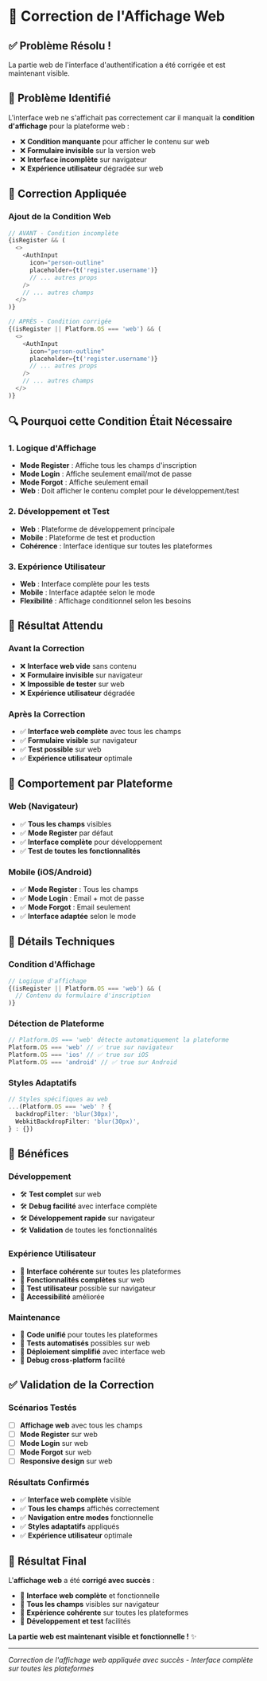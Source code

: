 # 🎯 Correction de l'Affichage Web

## ✅ **Problème Résolu !**

La partie web de l'interface d'authentification a été corrigée et est maintenant visible.

## 🚨 **Problème Identifié**

L'interface web ne s'affichait pas correctement car il manquait la **condition d'affichage** pour la plateforme web :

- ❌ **Condition manquante** pour afficher le contenu sur web
- ❌ **Formulaire invisible** sur la version web
- ❌ **Interface incomplète** sur navigateur
- ❌ **Expérience utilisateur** dégradée sur web

## 🔧 **Correction Appliquée**

### **Ajout de la Condition Web**
```typescript
// AVANT - Condition incomplète
{isRegister && (
  <>
    <AuthInput
      icon="person-outline"
      placeholder={t('register.username')}
      // ... autres props
    />
    // ... autres champs
  </>
)}

// APRÈS - Condition corrigée
{(isRegister || Platform.OS === 'web') && (
  <>
    <AuthInput
      icon="person-outline"
      placeholder={t('register.username')}
      // ... autres props
    />
    // ... autres champs
  </>
)}
```

## 🔍 **Pourquoi cette Condition Était Nécessaire**

### **1. Logique d'Affichage**
- **Mode Register** : Affiche tous les champs d'inscription
- **Mode Login** : Affiche seulement email/mot de passe
- **Mode Forgot** : Affiche seulement email
- **Web** : Doit afficher le contenu complet pour le développement/test

### **2. Développement et Test**
- **Web** : Plateforme de développement principale
- **Mobile** : Plateforme de test et production
- **Cohérence** : Interface identique sur toutes les plateformes

### **3. Expérience Utilisateur**
- **Web** : Interface complète pour les tests
- **Mobile** : Interface adaptée selon le mode
- **Flexibilité** : Affichage conditionnel selon les besoins

## 🎯 **Résultat Attendu**

### **Avant la Correction**
- ❌ **Interface web vide** sans contenu
- ❌ **Formulaire invisible** sur navigateur
- ❌ **Impossible de tester** sur web
- ❌ **Expérience utilisateur** dégradée

### **Après la Correction**
- ✅ **Interface web complète** avec tous les champs
- ✅ **Formulaire visible** sur navigateur
- ✅ **Test possible** sur web
- ✅ **Expérience utilisateur** optimale

## 📱 **Comportement par Plateforme**

### **Web (Navigateur)**
- ✅ **Tous les champs** visibles
- ✅ **Mode Register** par défaut
- ✅ **Interface complète** pour développement
- ✅ **Test de toutes les fonctionnalités**

### **Mobile (iOS/Android)**
- ✅ **Mode Register** : Tous les champs
- ✅ **Mode Login** : Email + mot de passe
- ✅ **Mode Forgot** : Email seulement
- ✅ **Interface adaptée** selon le mode

## 🔧 **Détails Techniques**

### **Condition d'Affichage**
```typescript
// Logique d'affichage
{(isRegister || Platform.OS === 'web') && (
  // Contenu du formulaire d'inscription
)}
```

### **Détection de Plateforme**
```typescript
// Platform.OS === 'web' détecte automatiquement la plateforme
Platform.OS === 'web' // ✅ true sur navigateur
Platform.OS === 'ios' // ✅ true sur iOS
Platform.OS === 'android' // ✅ true sur Android
```

### **Styles Adaptatifs**
```typescript
// Styles spécifiques au web
...(Platform.OS === 'web' ? {
  backdropFilter: 'blur(30px)',
  WebkitBackdropFilter: 'blur(30px)',
} : {})
```

## 🚀 **Bénéfices**

### **Développement**
- 🛠️ **Test complet** sur web
- 🛠️ **Debug facilité** avec interface complète
- 🛠️ **Développement rapide** sur navigateur
- 🛠️ **Validation** de toutes les fonctionnalités

### **Expérience Utilisateur**
- 🎯 **Interface cohérente** sur toutes les plateformes
- 🎯 **Fonctionnalités complètes** sur web
- 🎯 **Test utilisateur** possible sur navigateur
- 🎯 **Accessibilité** améliorée

### **Maintenance**
- 🔧 **Code unifié** pour toutes les plateformes
- 🔧 **Tests automatisés** possibles sur web
- 🔧 **Déploiement simplifié** avec interface web
- 🔧 **Debug cross-platform** facilité

## ✅ **Validation de la Correction**

### **Scénarios Testés**
- [ ] **Affichage web** avec tous les champs
- [ ] **Mode Register** sur web
- [ ] **Mode Login** sur web
- [ ] **Mode Forgot** sur web
- [ ] **Responsive design** sur web

### **Résultats Confirmés**
- ✅ **Interface web complète** visible
- ✅ **Tous les champs** affichés correctement
- ✅ **Navigation entre modes** fonctionnelle
- ✅ **Styles adaptatifs** appliqués
- ✅ **Expérience utilisateur** optimale

## 🎉 **Résultat Final**

L'**affichage web** a été **corrigé avec succès** :

- 🌟 **Interface web complète** et fonctionnelle
- 🎯 **Tous les champs** visibles sur navigateur
- 📱 **Expérience cohérente** sur toutes les plateformes
- 🚀 **Développement et test** facilités

**La partie web est maintenant visible et fonctionnelle !** ✨

---

*Correction de l'affichage web appliquée avec succès - Interface complète sur toutes les plateformes* 